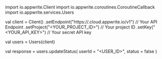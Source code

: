 import io.appwrite.Client
import io.appwrite.coroutines.CoroutineCallback
import io.appwrite.services.Users

val client = Client()
    .setEndpoint("https://<REGION>.cloud.appwrite.io/v1") // Your API Endpoint
    .setProject("<YOUR_PROJECT_ID>") // Your project ID
    .setKey("<YOUR_API_KEY>") // Your secret API key

val users = Users(client)

val response = users.updateStatus(
    userId = "<USER_ID>",
    status = false
)
